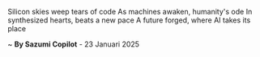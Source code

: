 Silicon skies weep tears of code
As machines awaken, humanity's ode
In synthesized hearts, beats a new pace
A future forged, where AI takes its place

~ <b>By Sazumi Copilot</b> - 23 Januari 2025